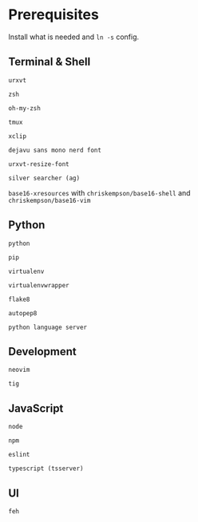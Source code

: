 # Prerequisites
Install what is needed and `ln -s` config.

## Terminal & Shell
`urxvt`

`zsh`

`oh-my-zsh`

`tmux`

`xclip`

`dejavu sans mono nerd font`

`urxvt-resize-font`

`silver searcher (ag)`

`base16-xresources` with `chriskempson/base16-shell` and `chriskempson/base16-vim`


## Python
`python`

`pip`

`virtualenv`

`virtualenvwrapper`

`flake8`

`autopep8`

`python language server`


## Development
`neovim`

`tig`


## JavaScript
`node`

`npm`

`eslint`

`typescript (tsserver)`


## UI
`feh`
